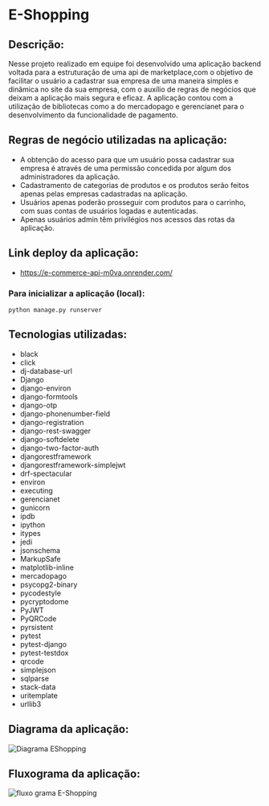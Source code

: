 # E-Shopping

## Descrição:

Nesse projeto realizado em equipe foi desenvolvido uma aplicação backend voltada para a estruturação de uma api de marketplace,com o objetivo de facilitar o usuário a cadastrar sua empresa de uma maneira simples e dinâmica no site da sua empresa, com o auxílio de regras de negócios que deixam a aplicação mais segura e eficaz.
A aplicação contou com a utilização de bibliotecas como a do mercadopago e gerencianet para o desenvolvimento da funcionalidade de pagamento.

## Regras de negócio utilizadas na aplicação:

- A obtenção do acesso para que um usuário possa cadastrar sua empresa é através de uma permissão concedida por algum dos administradores da aplicação.
- Cadastramento de categorias de produtos e os produtos serão feitos apenas pelas empresas cadastradas na aplicação.
- Usuários apenas poderão prosseguir com produtos para o carrinho, com suas contas de usuários logadas e autenticadas.
- Apenas usuários admin têm privilégios nos acessos das rotas da aplicação. 

## Link deploy da aplicação:

- https://e-commerce-api-m0va.onrender.com/

### Para inicializar a aplicação (local):

````
python manage.py runserver
````

## Tecnologias utilizadas:

- black
- click
- dj-database-url
- Django
- django-environ
- django-formtools
- django-otp
- django-phonenumber-field
- django-registration
- django-rest-swagger
- django-softdelete
- django-two-factor-auth
- djangorestframework
- djangorestframework-simplejwt
- drf-spectacular
- environ
- executing
- gerencianet
- gunicorn
- ipdb
- ipython
- itypes
- jedi
- jsonschema
- MarkupSafe
- matplotlib-inline
- mercadopago
- psycopg2-binary
- pycodestyle
- pycryptodome
- PyJWT
- PyQRCode
- pyrsistent
- pytest
- pytest-django
- pytest-testdox
- qrcode
- simplejson
- sqlparse
- stack-data
- uritemplate
- urllib3

## Diagrama da aplicação:

![Diagrama EShopping](https://user-images.githubusercontent.com/96259892/212782437-4f8ba1cf-1efb-45fc-85d1-e5fd6074d040.png)

## Fluxograma da aplicação:

![fluxo grama E-Shopping](https://user-images.githubusercontent.com/96259892/212782222-3e5a728a-d11f-4899-aa14-ba1176bc475f.png)
